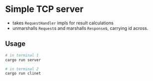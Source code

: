 # Simple TCP server

- takes `RequestHandler` impls for result calculations
- unmarshalls `Request`s and marshalls `Response`s, carrying id across.

## Usage

```bash
# in terminal 1
cargo run server

# in terminal 2
cargo run clinet
```
